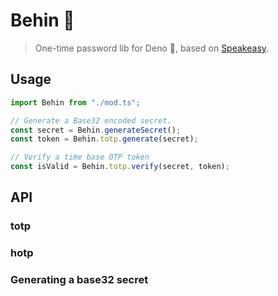 # Behin 🦕

> One-time password lib for Deno 🦕, based on [Speakeasy](https://www.npmjs.com/package/speakeasy).

## Usage
```typescript
import Behin from "./mod.ts";

// Generate a Base32 encoded secret.
const secret = Behin.generateSecret();
const token = Behin.totp.generate(secret);

// Verify a time base OTP token
const isValid = Behin.totp.verify(secret, token);
```

## API

### totp

### hotp

### Generating a base32 secret